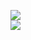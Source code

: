 [![](https://img.shields.io/badge/Made%20With-Github%20Spray-lightgrey.svg?style=for-the-badge&logo=github)](https://github.com/Annihil/github-spray#27610)  
[![](https://i.imgur.com/2DrTn0Z.gif)](https://github.com/Annihil/github-spray)